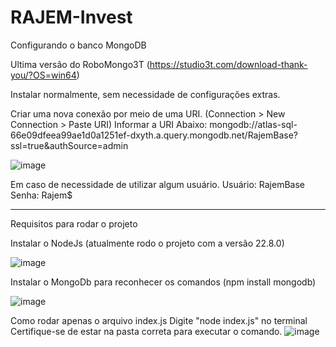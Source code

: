 # RAJEM-Invest

Configurando o banco MongoDB

Ultima versão do RoboMongo3T (https://studio3t.com/download-thank-you/?OS=win64)

Instalar normalmente, sem necessidade de configurações extras.

Criar uma nova conexão por meio de uma URI.
(Connection > New Connection > Paste URI)
Informar a URI Abaixo:
mongodb://atlas-sql-66e09dfeea99ae1d0a1251ef-dxyth.a.query.mongodb.net/RajemBase?ssl=true&authSource=admin

![image](https://github.com/user-attachments/assets/6b19af82-e4d2-4d73-a976-e3ce1ab45170)

Em caso de necessidade de utilizar algum usuário.
Usuário: RajemBase
Senha: Rajem$

------------------------------------------------

Requisitos para rodar o projeto

Instalar o NodeJs (atualmente rodo o projeto com a versão 22.8.0)

![image](https://github.com/user-attachments/assets/285c703e-3d1f-4a3e-ac83-b9762edcd3c9)

Instalar o MongoDb para reconhecer os comandos (npm install mongodb)

![image](https://github.com/user-attachments/assets/7a595e33-64c7-47e5-9a40-129a65676628)

Como rodar apenas o arquivo index.js
Digite "node index.js" no terminal
Certifique-se de estar na pasta correta para executar o comando.
![image](https://github.com/user-attachments/assets/a53b3746-b5bd-4b91-bf15-6a790c3a4acd)
